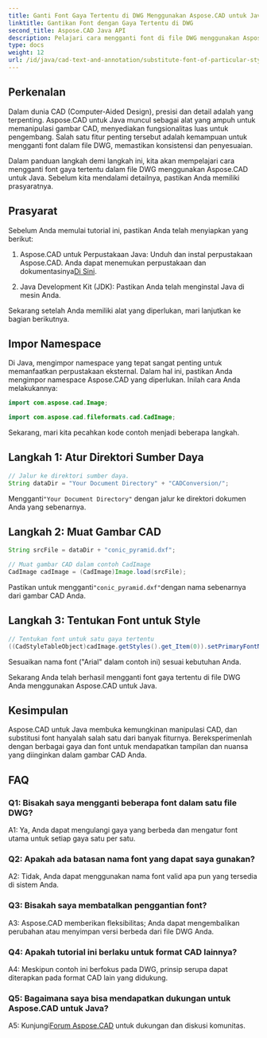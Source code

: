 ```yaml
---
title: Ganti Font Gaya Tertentu di DWG Menggunakan Aspose.CAD untuk Java
linktitle: Gantikan Font dengan Gaya Tertentu di DWG
second_title: Aspose.CAD Java API
description: Pelajari cara mengganti font di file DWG menggunakan Aspose.CAD untuk Java. Panduan langkah demi langkah untuk menyesuaikan gaya dengan presisi.
type: docs
weight: 12
url: /id/java/cad-text-and-annotation/substitute-font-of-particular-style-in-dwg/
---
```

## Perkenalan

Dalam dunia CAD (Computer-Aided Design), presisi dan detail adalah yang terpenting. Aspose.CAD untuk Java muncul sebagai alat yang ampuh untuk memanipulasi gambar CAD, menyediakan fungsionalitas luas untuk pengembang. Salah satu fitur penting tersebut adalah kemampuan untuk mengganti font dalam file DWG, memastikan konsistensi dan penyesuaian.

Dalam panduan langkah demi langkah ini, kita akan mempelajari cara mengganti font gaya tertentu dalam file DWG menggunakan Aspose.CAD untuk Java. Sebelum kita mendalami detailnya, pastikan Anda memiliki prasyaratnya.

## Prasyarat

Sebelum Anda memulai tutorial ini, pastikan Anda telah menyiapkan yang berikut:

1.  Aspose.CAD untuk Perpustakaan Java: Unduh dan instal perpustakaan Aspose.CAD. Anda dapat menemukan perpustakaan dan dokumentasinya[Di Sini](https://releases.aspose.com/cad/java/).

2. Java Development Kit (JDK): Pastikan Anda telah menginstal Java di mesin Anda.

Sekarang setelah Anda memiliki alat yang diperlukan, mari lanjutkan ke bagian berikutnya.

## Impor Namespace

Di Java, mengimpor namespace yang tepat sangat penting untuk memanfaatkan perpustakaan eksternal. Dalam hal ini, pastikan Anda mengimpor namespace Aspose.CAD yang diperlukan. Inilah cara Anda melakukannya:

```java
import com.aspose.cad.Image;

import com.aspose.cad.fileformats.cad.CadImage;

```

Sekarang, mari kita pecahkan kode contoh menjadi beberapa langkah.

## Langkah 1: Atur Direktori Sumber Daya

```java
// Jalur ke direktori sumber daya.
String dataDir = "Your Document Directory" + "CADConversion/";
```

 Mengganti`"Your Document Directory"` dengan jalur ke direktori dokumen Anda yang sebenarnya.

## Langkah 2: Muat Gambar CAD

```java
String srcFile = dataDir + "conic_pyramid.dxf";

// Muat gambar CAD dalam contoh CadImage
CadImage cadImage = (CadImage)Image.load(srcFile);
```

 Pastikan untuk mengganti`"conic_pyramid.dxf"`dengan nama sebenarnya dari gambar CAD Anda.

## Langkah 3: Tentukan Font untuk Style

```java
// Tentukan font untuk satu gaya tertentu
((CadStyleTableObject)cadImage.getStyles().get_Item(0)).setPrimaryFontName("Arial");
```

Sesuaikan nama font ("Arial" dalam contoh ini) sesuai kebutuhan Anda.

Sekarang Anda telah berhasil mengganti font gaya tertentu di file DWG Anda menggunakan Aspose.CAD untuk Java.

## Kesimpulan

Aspose.CAD untuk Java membuka kemungkinan manipulasi CAD, dan substitusi font hanyalah salah satu dari banyak fiturnya. Bereksperimenlah dengan berbagai gaya dan font untuk mendapatkan tampilan dan nuansa yang diinginkan dalam gambar CAD Anda.

## FAQ

### Q1: Bisakah saya mengganti beberapa font dalam satu file DWG?

A1: Ya, Anda dapat mengulangi gaya yang berbeda dan mengatur font utama untuk setiap gaya satu per satu.

### Q2: Apakah ada batasan nama font yang dapat saya gunakan?

A2: Tidak, Anda dapat menggunakan nama font valid apa pun yang tersedia di sistem Anda.

### Q3: Bisakah saya membatalkan penggantian font?

A3: Aspose.CAD memberikan fleksibilitas; Anda dapat mengembalikan perubahan atau menyimpan versi berbeda dari file DWG Anda.

### Q4: Apakah tutorial ini berlaku untuk format CAD lainnya?

A4: Meskipun contoh ini berfokus pada DWG, prinsip serupa dapat diterapkan pada format CAD lain yang didukung.

### Q5: Bagaimana saya bisa mendapatkan dukungan untuk Aspose.CAD untuk Java?

A5: Kunjungi[Forum Aspose.CAD](https://forum.aspose.com/c/cad/19) untuk dukungan dan diskusi komunitas.